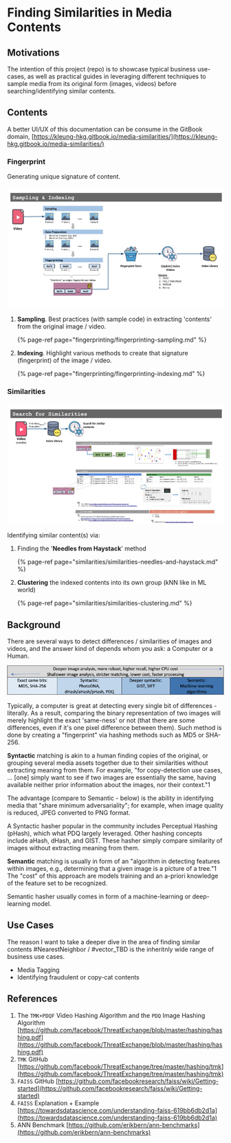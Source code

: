 # Finding Similarities in Media Contents

## Motivations

The intention of this project \(repo\) is to showcase typical business use-cases, as well as practical guides in leveraging different techniques to sample media from its original form \(images, videos\) before searching/identifying similar contents.

## Contents

A better UI/UX of this documentation can be consume in the GitBook domain, [https://kleung-hkg.gitbook.io/media-similarities/](https://kleung-hkg.gitbook.io/media-similarities/)

### **Fingerprint**

Generating unique signature of content.

![](.gitbook/assets/image%20%281%29.png)

1. **Sampling**.  Best practices \(with sample code\) in extracting 'contents' from the original image / video.

   {% page-ref page="fingerprinting/fingerprinting-sampling.md" %}

2. **Indexing**.  Highlight various methods to create that signature \(fingerprint\) of the image / video.

   {% page-ref page="fingerprinting/fingerprinting-indexing.md" %}

### **Similarities**

![](.gitbook/assets/media-similarities-02-search-for-similarities.jpg)

Identifying similar content\(s\) via:

1. Finding the '**Needles from Haystack**' method

   {% page-ref page="similarities/similarities-needles-and-haystack.md" %}

2. **Clustering** the indexed contents into its own group \(kNN like in ML world\)

   {% page-ref page="similarities/similarities-clustering.md" %}

## Background

There are several ways to detect differences / similarities of images and videos, and the answer kind of depends whom you ask: a Computer or a Human.

![](.gitbook/assets/image.png)

Typically, a computer is great at detecting every single bit of differences - literally.  As a result, comparing the binary representation of two images will merely highlight the exact 'same-ness' or not \(that there are some differences, even if it's one pixel difference between them\).  Such method is done by creating a "fingerprint" via hashing methods such as MD5 or SHA-256.

**Syntactic** matching is akin to a human finding copies of the original, or grouping several media assets together due to their similarities without extracting meaning from them.  For example, "for copy-detection use cases, ... \[one\] simply want to see if two images are essentially the same, having available neither prior information about the images, nor their context."1

The advantage \(compare to Semantic - below\) is the ability in identifying media that "share minimum adversariality"; for example, when image quality is reduced, JPEG converted to PNG format.

A Syntactic hasher popular in the community includes Perceptual Hashing \(pHash\), which what PDQ largely leveraged.  Other hashing concepts include aHash, dHash, and GIST.  These hasher simply compare similarity of images without extracting meaning from them.

**Semantic** matching is usually in form of an "algorithm in detecting features within images, e.g., determining that a given image is a picture of a tree."1  The "cost" of this approach are models training and an a-priori knowledge of the feature set to be recognized.

Semantic hasher usually comes in form of a machine-learning or deep-learning model.

## Use Cases

The reason I want to take a deeper dive in the area of finding similar contents \#NearestNeighbor / \#vector\_TBD is the inheritnly wide range of business use cases.

* Media Tagging
* Identifying fraudulent or copy-cat contents

## References

1. The `TMK+PDQF` Video Hashing Algorithm and the `PDQ` Image Hashing Algorithm [https://github.com/facebook/ThreatExchange/blob/master/hashing/hashing.pdf](https://github.com/facebook/ThreatExchange/blob/master/hashing/hashing.pdf)
2. `TMK` GitHub [https://github.com/facebook/ThreatExchange/tree/master/hashing/tmk](https://github.com/facebook/ThreatExchange/tree/master/hashing/tmk)
3. `FAISS` GitHub [https://github.com/facebookresearch/faiss/wiki/Getting-started](https://github.com/facebookresearch/faiss/wiki/Getting-started) 
4. `FAISS` Explanation + Example [https://towardsdatascience.com/understanding-faiss-619bb6db2d1a](https://towardsdatascience.com/understanding-faiss-619bb6db2d1a)
5. ANN Benchmark [https://github.com/erikbern/ann-benchmarks](https://github.com/erikbern/ann-benchmarks)







